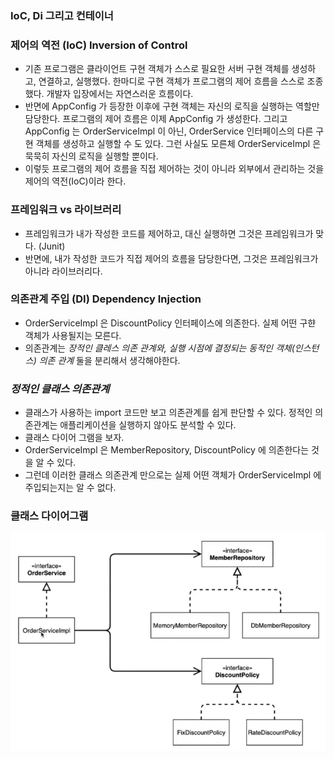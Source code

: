 ### IoC, Di 그리고 컨테이너

### 제어의 역전 (IoC) Inversion of Control
- 기존 프로그램은 클라이언트 구현 객체가 스스로 필요한 서버 구현 객체를 생성하고, 연결하고, 실행했다. 
한마디로 구현 객체가 프로그램의 제어 흐름을 스스로 조종했다. 개발자 입장에서는 자연스러운 흐름이다.
- 반면에 AppConfig 가 등장한 이후에 구현 객체는 자신의 로직을 실행하는 역할만 담당한다. 프로그램의 제어 흐름은 이제 AppConfig 가 생성한다.
그리고 AppConfig 는 OrderServiceImpl 이 아닌, OrderService 인터페이스의 다른 구현 객체를 생성하고 실행할 수 도 있다. 그런 사실도 모른체 OrderServiceImpl 은 묵묵히 자신의 로직을 실행할 뿐이다.
- 이렇듯 프로그램의 제어 흐름을 직접 제어하는 것이 아니라 외부에서 관리하는 것을 제어의 역전(IoC)이라 한다.

### 프레임워크 vs 라이브러리
- 프레임워크가 내가 작성한 코드를 제어하고, 대신 실행하면 그것은 프레임워크가 맞다. (Junit)
- 반면에, 내가 작성한 코드가 직접 제어의 흐름을 담당한다면, 그것은 프레임워크가 아니라 라이브러리다.

### 의존관계 주입 (DI) Dependency Injection
- OrderServiceImpl 은 DiscountPolicy 인터페이스에 의존한다. 실제 어떤 구햔 객체가 사용될지는 모른다.
- 의존관계는 *장적인 클레스 의존 관계와, 실행 시점에 결정되는 동적인 객체(인스턴스) 의존 관계* 둘을 분리해서 생각해야한다.

### *정적인 클래스 의존관계*
- 클래스가 사용하는 import 코드만 보고 의존관계를 쉽게 판단할 수 있다. 정적인 의존관계는 애플리케이션을 실행하지 않아도 분석할 수 있다.
- 클래스 다이어 그램을 보자.
- OrderServiceImpl 은 MemberRepository, DiscountPolicy 에 의존한다는 것을 알 수 있다.
- 그런데 이러한 클래스 의존관계 만으로는 실제 어떤 객체가 OrderServiceImpl 에 주입되는지는 알 수 없다.

### 클래스 다이어그램
![img_15.png](img_15.png)

